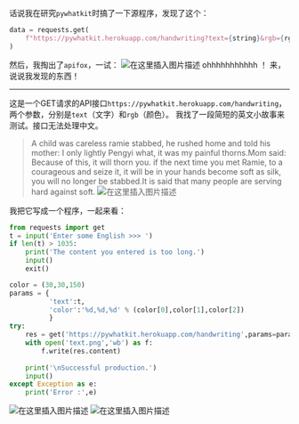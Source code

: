话说我在研究`pywhatkit`时搞了一下源程序，发现了这个：

```python
data = requests.get(
    f"https://pywhatkit.herokuapp.com/handwriting?text={string}&rgb={rgb[0]},{rgb[1]},{rgb[2]}"
)
```
然后，我掏出了`apifox`，一试：
![在这里插入图片描述](https://pic.2ge.org/cdn/?url=https://img-blog.csdnimg.cn/07c0d3b592414b47a3b5a5dd2489b6c4.png?x-oss-process=image/watermark,type_d3F5LXplbmhlaQ,shadow_50,text_Q1NETiBA5r2Y6YGT54a5,size_20,color_FFFFFF,t_70,g_se,x_16)
ohhhhhhhhhhh ！
来，说说我发现的东西！

<hr>

这是一个GET请求的API接口`https://pywhatkit.herokuapp.com/handwriting`，两个参数，分别是`text`（文字）和`rgb`（颜色）。
我找了一段简短的英文小故事来测试。接口无法处理中文。

> A child was careless ramie stabbed, he rushed home and told his mother: I only lightly Pengyi what, it was my painful thorns.Mom said: Because of this, it will thorn you. if the next time you met Ramie, to a courageous and seize it, it will be in your hands become soft as silk, you will no longer be stabbed.It is said that many people are serving hard against soft.
> ![在这里插入图片描述](https://pic.2ge.org/cdn/?url=https://img-blog.csdnimg.cn/5ba64b2063c740b89d8fa088789fe2e6.png?x-oss-process=image/watermark,type_d3F5LXplbmhlaQ,shadow_50,text_Q1NETiBA5r2Y6YGT54a5,size_20,color_FFFFFF,t_70,g_se,x_16)

我把它写成一个程序，一起来看：

```python
from requests import get
t = input('Enter some English >>> ')
if len(t) > 1035:
    print('The content you entered is too long.')
    input()
    exit()

color = (30,30,150)
params = {
          'text':t,
          'color':'%d,%d,%d' % (color[0],color[1],color[2])
          }
try:
    res = get('https://pywhatkit.herokuapp.com/handwriting',params=params)
    with open('text.png','wb') as f:
        f.write(res.content)
    
    print('\nSuccessful production.')
    input()
except Exception as e:
    print('Error :',e)
```
![在这里插入图片描述](https://pic.2ge.org/cdn/?url=https://img-blog.csdnimg.cn/012dbf6ed9da4b45b8bbdae7b9c2c391.png?x-oss-process=image/watermark,type_d3F5LXplbmhlaQ,shadow_50,text_Q1NETiBA5r2Y6YGT54a5,size_20,color_FFFFFF,t_70,g_se,x_16)
![在这里插入图片描述](https://pic.2ge.org/cdn/?url=https://img-blog.csdnimg.cn/1b1ab42eafad45419d643a3e908fe17a.png?x-oss-process=image/watermark,type_d3F5LXplbmhlaQ,shadow_50,text_Q1NETiBA5r2Y6YGT54a5,size_20,color_FFFFFF,t_70,g_se,x_16#pic_center)

